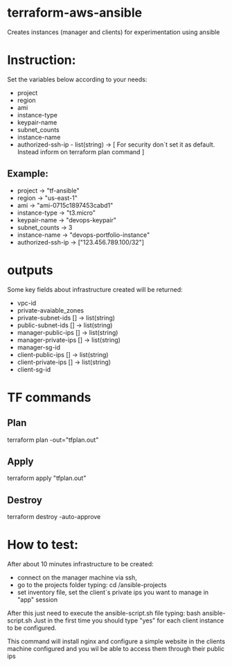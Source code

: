 # terraform-aws-ansible
Creates instances (manager and clients) for experimentation using ansible

# Instruction:

Set the variables below according to your needs:

- project
- region
- ami
- instance-type
- keypair-name
- subnet_counts
- instance-name
- authorized-ssh-ip - list(string) -> 
     [ For security don´t set it as default. Instead inform on terraform plan command ]

## Example:

- project           -> "tf-ansible"
- region            -> "us-east-1"
- ami               -> "ami-0715c1897453cabd1"
- instance-type     -> "t3.micro"
- keypair-name      -> "devops-keypair"
- subnet_counts     -> 3
- instance-name     -> "devops-portfolio-instance"
- authorized-ssh-ip -> ["123.456.789.100/32"]

# outputs

Some key fields about infrastructure created will be returned:

- vpc-id
- private-avaiable_zones
- private-subnet-ids [] -> list(string)
- public-subnet-ids [] -> list(string)
- manager-public-ips [] -> list(string)
- manager-private-ips [] -> list(string)
- manager-sg-id
- client-public-ips [] -> list(string)
- client-private-ips [] -> list(string)
- client-sg-id

# TF commands

## Plan
terraform plan -out="tfplan.out"
## Apply
terraform apply "tfplan.out"
## Destroy
terraform destroy -auto-approve

# How to test:

After about 10 minutes infrastructure to be created:
   - connect on the manager machine via ssh,
   - go to the projects folder typing: cd /ansible-projects
   - set inventory file, set the client´s private ips you want to manage in "app" session

After this just need to execute the ansible-script.sh file typing: bash ansible-script.sh
Just in the first time you should type "yes" for each client instance to be configured.

This command will install nginx and configure a simple website in the clients machine configured
and you wil be able to access them through their public ips